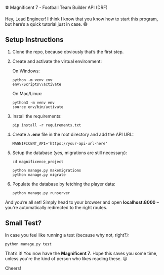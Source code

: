 ⚽ Magnificent 7 - Football Team Builder API (DRF)

Hey, Lead Engineer! I think I know that you know how to start this program, but here’s a quick tutorial just in case. 😄

## Setup Instructions

1. Clone the repo, because obviously that’s the first step.
2. Create and activate the virtual environment:
   
   On Windows:
   ```
   python -m venv env
   env\\Scripts\\activate
   ```

   On Mac/Linux:
   ```
   python3 -m venv env
   source env/bin/activate
   ```

3. Install the requirements:

   ```
   pip install -r requirements.txt
   ```

4. Create a **.env** file in the root directory and add the API URL:

   ```
   MAGNIFICENT_API='https://your-api-url-here'
   ```

5. Setup the database (yes, migrations are still necessary):

   ```
   cd magnificence_project

   python manage.py makemigrations
   python manage.py migrate
   ```

6. Populate the database by fetching the player data:

   ```
   python manage.py runserver
   ```

And you’re all set! Simply head to your browser and open **localhost:8000** – you're automatically redirected to the right routes.

## Small Test?
In case you feel like running a test (because why not, right?):

   ```
   python manage.py test
   ```

That’s it! You now have the **Magnificent 7**. Hope this saves you some time, unless you're the kind of person who likes reading these. 😉

Cheers!